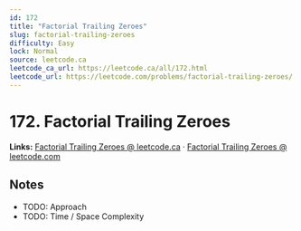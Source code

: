 ```yaml
--- 
id: 172
title: "Factorial Trailing Zeroes"
slug: factorial-trailing-zeroes
difficulty: Easy
lock: Normal
source: leetcode.ca
leetcode_ca_url: https://leetcode.ca/all/172.html
leetcode_url: https://leetcode.com/problems/factorial-trailing-zeroes/
---
```


# 172. Factorial Trailing Zeroes

**Links:** [Factorial Trailing Zeroes @ leetcode.ca](https://leetcode.ca/all/172.html) · [Factorial Trailing Zeroes @ leetcode.com](https://leetcode.com/problems/factorial-trailing-zeroes/)

## Notes
- TODO: Approach
- TODO: Time / Space Complexity
